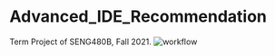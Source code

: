 # Advanced_IDE_Recommendation
Term Project of SENG480B, Fall 2021.
![workflow](https://github.com/RoyLQ/Advanced_IDE_Recommendation/blob/roy/SENG480B.png)

